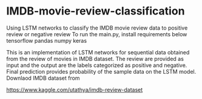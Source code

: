 # IMDB-movie-review-classification
Using LSTM networks to classify the IMDB movie review data to positive review or negative review
To run the main.py, install requirements below
tensorflow
pandas
numpy
keras

This is an implementation of LSTM networks for sequential data obtained from the review of movies in IMDB dataset. 
The review are provided as input and the output are the labels categorized as positive and negative. 
Final prediction provides probability of the sample data on the LSTM model. 
Downlaod IMDB dataset from

https://www.kaggle.com/utathya/imdb-review-dataset
